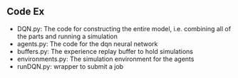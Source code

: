 

## Code Ex
  * DQN.py: The code for constructing the entire model, i.e. combining all of the parts and running a simulation
  * agents.py: The code for the dqn neural network
  * buffers.py: The experience replay buffer to hold simulations
  * environments.py: The simulation environment for the agents
  * runDQN.py: wrapper to submit a job
